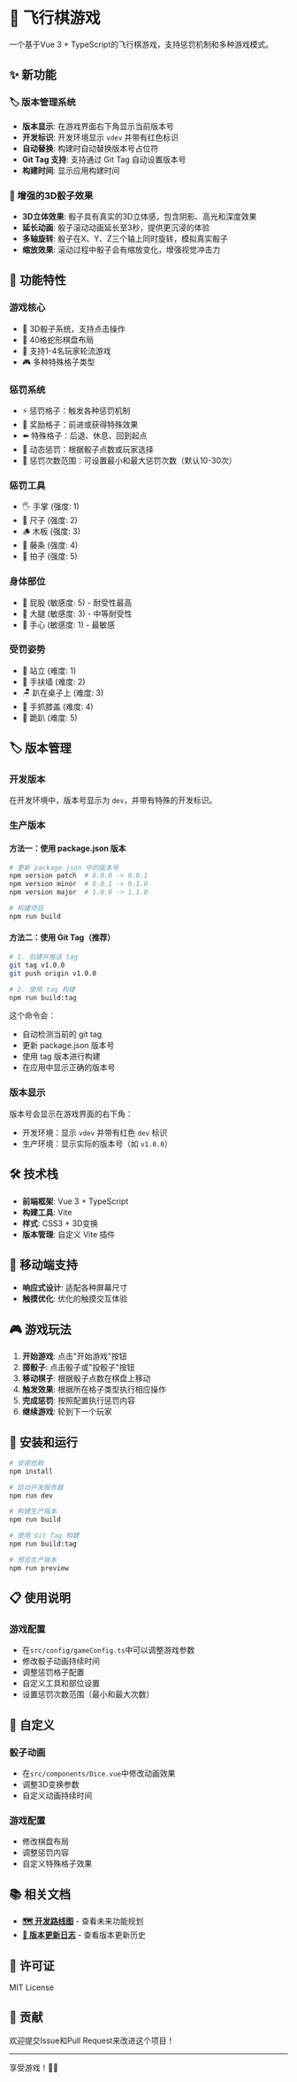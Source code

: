 # 🎲 飞行棋游戏

一个基于Vue 3 + TypeScript的飞行棋游戏，支持惩罚机制和多种游戏模式。

## ✨ 新功能

### 🏷️ 版本管理系统

- **版本显示**: 在游戏界面右下角显示当前版本号
- **开发标识**: 开发环境显示 `vdev` 并带有红色标识
- **自动替换**: 构建时自动替换版本号占位符
- **Git Tag 支持**: 支持通过 Git Tag 自动设置版本号
- **构建时间**: 显示应用构建时间

### 🎯 增强的3D骰子效果

- **3D立体效果**: 骰子具有真实的3D立体感，包含阴影、高光和深度效果
- **延长动画**: 骰子滚动动画延长至3秒，提供更沉浸的体验
- **多轴旋转**: 骰子在X、Y、Z三个轴上同时旋转，模拟真实骰子
- **缩放效果**: 滚动过程中骰子会有缩放变化，增强视觉冲击力

## 🚀 功能特性

### 游戏核心

- 🎲 3D骰子系统，支持点击操作
- 🎯 40格蛇形棋盘布局
- 👥 支持1-4名玩家轮流游戏
- 🎮 多种特殊格子类型

### 惩罚系统

- ⚡ 惩罚格子：触发各种惩罚机制
- 🎁 奖励格子：前进或获得特殊效果
- ⬅️ 特殊格子：后退、休息、回到起点
- 🔄 动态惩罚：根据骰子点数或玩家选择
- 🔢 惩罚次数范围：可设置最小和最大惩罚次数（默认10-30次）

### 惩罚工具

- 🖐️ 手掌 (强度: 1)
- 📏 尺子 (强度: 2)
- 🪵 木板 (强度: 3)
- 🎋 藤条 (强度: 4)
- 🏓 拍子 (强度: 5)

### 身体部位

- 🍑 屁股 (敏感度: 5) - 耐受性最高
- 🦵 大腿 (敏感度: 3) - 中等耐受性
- 🤲 手心 (敏感度: 1) - 最敏感

### 受罚姿势

- 🧍 站立 (难度: 1)
- 🧱 手扶墙 (难度: 2)
- 🪑 趴在桌子上 (难度: 3)
- 🦵 手抓膝盖 (难度: 4)
- 🧎 跪趴 (难度: 5)

## 🏷️ 版本管理

### 开发版本

在开发环境中，版本号显示为 `dev`，并带有特殊的开发标识。

### 生产版本

#### 方法一：使用 package.json 版本

```bash
# 更新 package.json 中的版本号
npm version patch  # 0.0.0 -> 0.0.1
npm version minor  # 0.0.1 -> 0.1.0
npm version major  # 1.0.0 -> 1.1.0

# 构建项目
npm run build
```

#### 方法二：使用 Git Tag（推荐）

```bash
# 1. 创建并推送 tag
git tag v1.0.0
git push origin v1.0.0

# 2. 使用 tag 构建
npm run build:tag
```

这个命令会：

- 自动检测当前的 git tag
- 更新 package.json 版本号
- 使用 tag 版本进行构建
- 在应用中显示正确的版本号

### 版本显示

版本号会显示在游戏界面的右下角：

- 开发环境：显示 `vdev` 并带有红色 `dev` 标识
- 生产环境：显示实际的版本号（如 `v1.0.0`）

## 🛠️ 技术栈

- **前端框架**: Vue 3 + TypeScript
- **构建工具**: Vite
- **样式**: CSS3 + 3D变换
- **版本管理**: 自定义 Vite 插件

## 📱 移动端支持

- **响应式设计**: 适配各种屏幕尺寸
- **触摸优化**: 优化的触摸交互体验

## 🎮 游戏玩法

1. **开始游戏**: 点击"开始游戏"按钮
2. **掷骰子**: 点击骰子或"投骰子"按钮
3. **移动棋子**: 根据骰子点数在棋盘上移动
4. **触发效果**: 根据所在格子类型执行相应操作
5. **完成惩罚**: 按照配置执行惩罚内容
6. **继续游戏**: 轮到下一个玩家

## 🔧 安装和运行

```bash
# 安装依赖
npm install

# 启动开发服务器
npm run dev

# 构建生产版本
npm run build

# 使用 Git Tag 构建
npm run build:tag

# 预览生产版本
npm run preview
```

## 📋 使用说明

### 游戏配置

- 在`src/config/gameConfig.ts`中可以调整游戏参数
- 修改骰子动画持续时间
- 调整惩罚格子配置
- 自定义工具和部位设置
- 设置惩罚次数范围（最小和最大次数）

## 🎨 自定义

### 骰子动画

- 在`src/components/Dice.vue`中修改动画效果
- 调整3D变换参数
- 自定义动画持续时间

### 游戏配置

- 修改棋盘布局
- 调整惩罚内容
- 自定义特殊格子效果

## 📚 相关文档

- **[🗺️ 开发路线图](ROADMAP.md)** - 查看未来功能规划
- **[📝 版本更新日志](RELEASE_NOTES.md)** - 查看版本更新历史

## 📄 许可证

MIT License

## 🤝 贡献

欢迎提交Issue和Pull Request来改进这个项目！

---

享受游戏！🎲✨
